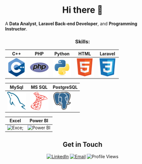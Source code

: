 <h1 align= "center"><b> Hi there 👋</b></h1>

A **Data Analyst**, **Laravel Back-end Developer**, and **Programming Instructor**.

<div align= "center">
</div>

<div align= "center">

### Skills:
| C++ | PHP | Python | HTML | Laravel |
|----------|----------|----------|----------|----------|
| <img src="https://github.com/devicons/devicon/blob/master/icons/cplusplus/cplusplus-original.svg" title="C++" alt="C++" width="60" height="60"/> | <img src="https://github.com/devicons/devicon/blob/master/icons/php/php-original.svg" title="PHP" alt="PHP" width="60" height="60"/> | <img src="https://github.com/devicons/devicon/blob/master/icons/python/python-original.svg" title="Python" alt="Python" width="60" height="60"/> | <img src="https://github.com/devicons/devicon/blob/master/icons/html5/html5-original.svg" title="HTML" alt="HTML" width="60" height="60"/> | <img src="https://github.com/devicons/devicon/blob/master/icons/css3/css3-original.svg" title="CSS" alt="CSS" width="60" height="60"/> |  


| MySql | MS SQL | PostgreSQL |
|----------|----------|----------|
| <img src="https://github.com/devicons/devicon/blob/master/icons/mysql/mysql-original.svg" title="MySQL" alt="MySQL" width="60" height="60"/> | <img src="https://github.com/devicons/devicon/blob/master/icons/microsoftsqlserver/microsoftsqlserver-plain.svg" title="MS SQL" alt="MS SQL" width="60" height="60"/> | <img src="https://github.com/devicons/devicon/blob/master/icons/postgresql/postgresql-original.svg" title="PostgreSQL" alt="PostgreSQL" width="60" height="60"/> |

| Excel | Power BI |
|----------|----------|
| <img src="https://github.com/microsoft/PowerBI-Icons/blob/main/SVG/Power-BI.svg" title="Excel" alt="Exce;" width="60" height="60"/> | <img src="https://github.com/microsoft/PowerBI-Icons/blob/main/SVG/Power-BI.svg" title="Power BI" alt="Power BI" width="60" height="60"/> |


## Get in Touch
[![LinkedIn](https://img.shields.io/badge/LinkedIn-0077B5?style=for-the-badge&logo=linkedin&logoColor=white)](https://www.linkedin.com/in/a7medya7hia)
[![Email](https://img.shields.io/badge/Email-D14836?style=for-the-badge&logo=gmail&logoColor=white)](mailto:a7med.ye7ia44@gmail.com)
![Profile Views](https://komarev.com/ghpvc/?username=Mohamedselim2&color=brightgreen)


</div>
